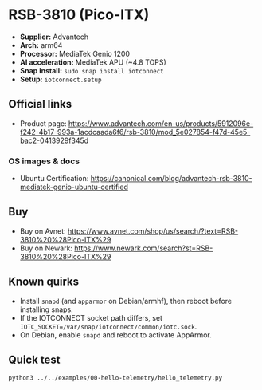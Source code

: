 # RSB-3810 (Pico-ITX)

- **Supplier:** Advantech
- **Arch:** arm64
- **Processor:** MediaTek Genio 1200
- **AI acceleration:** MediaTek APU (~4.8 TOPS)
- **Snap install:** `sudo snap install iotconnect`
- **Setup:** `iotconnect.setup`

## Official links
- Product page: https://www.advantech.com/en-us/products/5912096e-f242-4b17-993a-1acdcaada6f6/rsb-3810/mod_5e027854-f47d-45e5-bac2-0413929f345d

### OS images & docs
- Ubuntu Certification: https://canonical.com/blog/advantech-rsb-3810-mediatek-genio-ubuntu-certified

## Buy
- Buy on Avnet: https://www.avnet.com/shop/us/search/?text=RSB-3810%20%28Pico-ITX%29
- Buy on Newark: https://www.newark.com/search?st=RSB-3810%20%28Pico-ITX%29

## Known quirks
- Install `snapd` (and `apparmor` on Debian/armhf), then reboot before installing snaps.
- If the IOTCONNECT socket path differs, set `IOTC_SOCKET=/var/snap/iotconnect/common/iotc.sock`.
- On Debian, enable `snapd` and reboot to activate AppArmor.

## Quick test
```bash
python3 ../../examples/00-hello-telemetry/hello_telemetry.py
```
